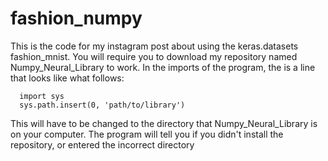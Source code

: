 # fashion_numpy

This is the code for my instagram post about using the keras.datasets fashion_mnist.
You will require you to download my repository named Numpy_Neural_Library to work.
In the imports of the program, the is a line that looks like what follows:

      import sys
      sys.path.insert(0, 'path/to/library')
      
This will have to be changed to the directory that Numpy_Neural_Library is on
your computer. The program will tell you if you didn't install the repository, or entered the incorrect directory
